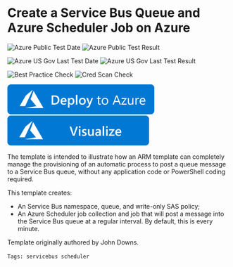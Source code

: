 # Create a Service Bus Queue and Azure Scheduler Job on Azure

![Azure Public Test Date](https://azurequickstartsservice.blob.core.windows.net/badges/101-scheduler-service-bus/PublicLastTestDate.svg)
![Azure Public Test Result](https://azurequickstartsservice.blob.core.windows.net/badges/101-scheduler-service-bus/PublicDeployment.svg)

![Azure US Gov Last Test Date](https://azurequickstartsservice.blob.core.windows.net/badges/101-scheduler-service-bus/FairfaxLastTestDate.svg)
![Azure US Gov Last Test Result](https://azurequickstartsservice.blob.core.windows.net/badges/101-scheduler-service-bus/FairfaxDeployment.svg)

![Best Practice Check](https://azurequickstartsservice.blob.core.windows.net/badges/101-scheduler-service-bus/BestPracticeResult.svg)
![Cred Scan Check](https://azurequickstartsservice.blob.core.windows.net/badges/101-scheduler-service-bus/CredScanResult.svg)

[![Deploy To Azure](https://raw.githubusercontent.com/Azure/azure-quickstart-templates/master/1-CONTRIBUTION-GUIDE/images/deploytoazure.svg?sanitize=true)]("https://portal.azure.com/#create/Microsoft.Template/uri/https%3A%2F%2Fraw.githubusercontent.com%2FAzure%2Fazure-quickstart-templates%2Fmaster%2F101-scheduler-service-bus%2Fazuredeploy.json")  [![Visualize](https://raw.githubusercontent.com/Azure/azure-quickstart-templates/master/1-CONTRIBUTION-GUIDE/images/visualizebutton.svg?sanitize=true)]("http://armviz.io/#/?load=https%3A%2F%2Fraw.githubusercontent.com%2FAzure%2Fazure-quickstart-templates%2Fmaster%2F101-scheduler-service-bus%2Fazuredeploy.json")

The template is intended to illustrate how an ARM template can completely manage the provisioning of an automatic process to post a queue message to a Service Bus queue, without any application code or PowerShell coding required.

This template creates:
 * An Service Bus namespace, queue, and write-only SAS policy;
 * An Azure Scheduler job collection and job that will post a message into the Service Bus queue at a regular interval. By default, this is every minute.

Template originally authored by John Downs.

`Tags: servicebus scheduler`


